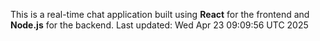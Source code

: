 This is a real-time chat application built using **React** for the frontend and **Node.js** for the backend.
Last updated: Wed Apr 23 09:09:56 UTC 2025
